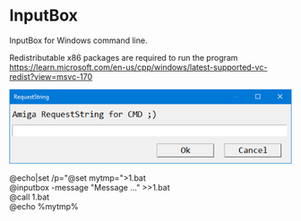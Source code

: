 # InputBox
InputBox for Windows command line.

Redistributable x86 packages are required to run the program
https://learn.microsoft.com/en-us/cpp/windows/latest-supported-vc-redist?view=msvc-170

![bench](https://raw.githubusercontent.com/pedromagician/CMD_InputBox/main/pic/screenshot.png)

@echo|set /p="@set mytmp=">1.bat\
@inputbox -message "Message ..." >>1.bat\
@call 1.bat\
@echo %mytmp%
